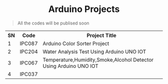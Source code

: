 <h1 align="center"> Arduino Projects </h1>

> All the codes will be publised soon

<table align="center">
  <tr>
    <th>SN</th>
    <th>Code</th>
    <th>Project Title</th>
  </tr>
  <tr>
    <td>1</td>
    <td>IPC087</td>
    <td>Arduino Color Sorter Project</td>
  </tr>
  <tr>
    <td>2</td>
    <td>IPC204</td>
    <td>Water Analysis Test Using Arduino UNO IOT</td>
  </tr>
  <tr>
    <td>3</td>
    <td>IPC067</td>
    <td>Temperature,Humidity,Smoke,Alcohol Detector Using Arduino UNO IOT</td>
  </tr>
  <tr>
    <td>4</td>
    <td>IPC037</td>
    <td></td>
  </tr>
</table>

